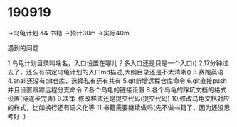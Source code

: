 # 190919
->乌龟计划 && 书籍
->预计30m
->实际40m

遇到的问题

1.乌龟计划目录叫啥名，入口设置在哪儿？多入口还是只是一个入口()
2.17分钟过去了，还么有搞定乌龟计划的入口md描述,大纲目录还是不太清晰()
3.赛跑英语
4.snail还没有git仓库，选择私有还有共有
5.git新增远程仓库命令
6.git直接push并且设置跟踪远程分支命令
7.各个乌龟的链接设置
8.各个乌龟的踩坑文档的格式设置(待逐步完善)
9.决策-修改样式还是提交代码(提交代码)
10.修改乌龟文档对应的样式，比如换行还有语义化等
11.书籍需要继续做吗(先不做书籍了，因为还没思考好..)